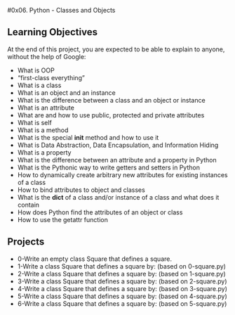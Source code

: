 #0x06. Python - Classes and Objects
## Learning Objectives
At the end of this project, you are expected to be able to explain to anyone, without the help of Google:
- What is OOP
- “first-class everything”
- What is a class
- What is an object and an instance
- What is the difference between a class and an object or instance
- What is an attribute
- What are and how to use public, protected and private attributes
- What is self
- What is a method
- What is the special __init__ method and how to use it
- What is Data Abstraction, Data Encapsulation, and Information Hiding
- What is a property
- What is the difference between an attribute and a property in Python
- What is the Pythonic way to write getters and setters in Python
- How to dynamically create arbitrary new attributes for existing instances of a class
- How to bind attributes to object and classes
- What is the __dict__ of a class and/or instance of a class and what does it contain
- How does Python find the attributes of an object or class
- How to use the getattr function
## Projects
- 0-Write an empty class Square that defines a square.
- 1-Write a class Square that defines a square by: (based on 0-square.py)
- 2-Write a class Square that defines a square by: (based on 1-square.py)
- 3-Write a class Square that defines a square by: (based on 2-square.py)
- 4-Write a class Square that defines a square by: (based on 3-square.py)
- 5-Write a class Square that defines a square by: (based on 4-square.py)
- 6-Write a class Square that defines a square by: (based on 5-square.py)
